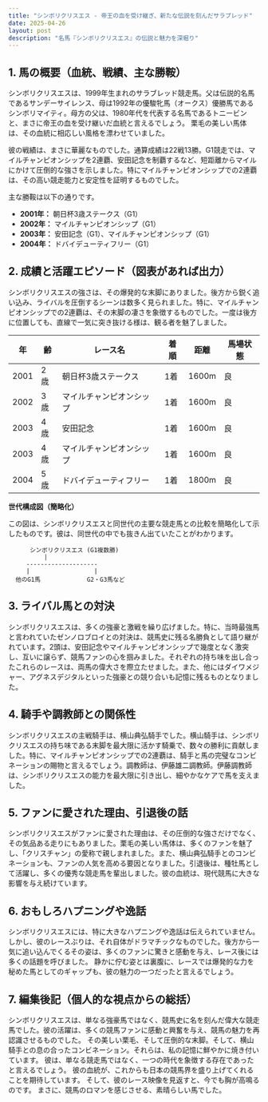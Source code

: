 ```yaml
---
title: "シンボリクリスエス - 帝王の血を受け継ぎ、新たな伝説を刻んだサラブレッド"
date: 2025-04-26
layout: post
description: "名馬『シンボリクリスエス』の伝説と魅力を深堀り"
---
```


## 1. 馬の概要（血統、戦績、主な勝鞍）

シンボリクリスエスは、1999年生まれのサラブレッド競走馬。父は伝説的名馬であるサンデーサイレンス、母は1992年の優駿牝馬（オークス）優勝馬であるシンボリマイティ。母方の父は、1980年代を代表する名馬であるトニービンと、まさに帝王の血を受け継いだ血統と言えるでしょう。  栗毛の美しい馬体は、その血統に相応しい風格を漂わせていました。

彼の戦績は、まさに華麗なものでした。通算成績は22戦13勝。G1競走では、マイルチャンピオンシップを2連覇、安田記念を制覇するなど、短距離からマイルにかけて圧倒的な強さを示しました。特にマイルチャンピオンシップでの2連覇は、その高い競走能力と安定性を証明するものでした。

主な勝鞍は以下の通りです。

* **2001年：** 朝日杯3歳ステークス（G1）
* **2002年：** マイルチャンピオンシップ（G1）
* **2003年：** 安田記念（G1）、マイルチャンピオンシップ（G1）
* **2004年：** ドバイデューティフリー（G1）


## 2. 成績と活躍エピソード（図表があれば出力）

シンボリクリスエスの強さは、その爆発的な末脚にありました。後方から鋭く追い込み、ライバルを圧倒するシーンは数多く見られました。特に、マイルチャンピオンシップでの2連覇は、その末脚の凄さを象徴するものでした。一度は後方に位置しても、直線で一気に突き抜ける様は、観る者を魅了しました。

| 年 | 齢 | レース名 | 着順 | 距離 | 馬場状態 |
|---|---|---|---|---|---|
| 2001 | 2歳 | 朝日杯3歳ステークス | 1着 | 1600m | 良 |
| 2002 | 3歳 | マイルチャンピオンシップ | 1着 | 1600m | 良 |
| 2003 | 4歳 | 安田記念 | 1着 | 1600m | 良 |
| 2003 | 4歳 | マイルチャンピオンシップ | 1着 | 1600m | 良 |
| 2004 | 5歳 | ドバイデューティフリー | 1着 | 1800m | 良 |


**世代構成図（簡略化）**

この図は、シンボリクリスエスと同世代の主要な競走馬との比較を簡略化して示したものです。彼は、同世代の中でも抜きん出ていたことがわかります。

```
      シンボリクリスエス (G1複数勝)
          |
     --------------------
     |                  |
  他のG1馬             G2・G3馬など
```


## 3. ライバル馬との対決

シンボリクリスエスは、多くの強豪と激戦を繰り広げました。特に、当時最強馬と言われていたゼンノロブロイとの対決は、競馬史に残る名勝負として語り継がれています。2頭は、安田記念やマイルチャンピオンシップで幾度となく激突し、互いに譲らず、競馬ファンの心を掴みました。それぞれの持ち味を出し合ったこれらのレースは、両馬の偉大さを際立たせました。また、他にはダイワメジャー、アグネスデジタルといった強豪との競り合いも記憶に残るものとなりました。


## 4. 騎手や調教師との関係性

シンボリクリスエスの主戦騎手は、横山典弘騎手でした。横山騎手は、シンボリクリスエスの持ち味である末脚を最大限に活かす騎乗で、数々の勝利に貢献しました。特に、マイルチャンピオンシップでの2連覇は、騎手と馬の完璧なコンビネーションの賜物と言えるでしょう。調教師は、伊藤雄二調教師。伊藤調教師は、シンボリクリスエスの能力を最大限に引き出し、細やかなケアで馬を支えました。


## 5. ファンに愛された理由、引退後の話

シンボリクリスエスがファンに愛された理由は、その圧倒的な強さだけでなく、その気品ある走りにもありました。栗毛の美しい馬体は、多くのファンを魅了し、「クリスチャン」の愛称で親しまれました。また、横山典弘騎手とのコンビネーションも、ファンの人気を高める要因となりました。引退後は、種牡馬として活躍し、多くの優秀な競走馬を輩出しました。彼の血統は、現代競馬に大きな影響を与え続けています。


## 6. おもしろハプニングや逸話

シンボリクリスエスには、特に大きなハプニングや逸話は伝えられていません。しかし、彼のレースぶりは、それ自体がドラマチックなものでした。後方から一気に追い込んでくるその姿は、多くのファンに驚きと感動を与え、レース後には多くの話題を呼びました。  静かに佇む姿とは裏腹に、レースでは爆発的な力を秘めた馬としてのギャップも、彼の魅力の一つだったと言えるでしょう。


## 7. 編集後記（個人的な視点からの総括）

シンボリクリスエスは、単なる強豪馬ではなく、競馬史に名を刻んだ偉大な競走馬でした。彼の活躍は、多くの競馬ファンに感動と興奮を与え、競馬の魅力を再認識させるものでした。  その美しい栗毛、そして圧倒的な末脚。そして、横山騎手との息の合ったコンビネーション。それらは、私の記憶に鮮やかに焼き付いています。  彼は、単なる競走馬ではなく、一つの時代を象徴する存在であったと言えるでしょう。  彼の血統が、これからも日本の競馬界を盛り上げてくれることを期待しています。  そして、彼のレース映像を見返すと、今でも胸が高鳴るのです。  まさに、競馬のロマンを感じさせる、素晴らしい馬でした。
